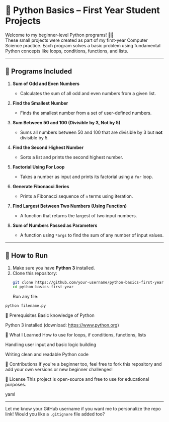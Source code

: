 # 🐍 Python Basics – First Year Student Projects

Welcome to my beginner-level Python programs! 👨‍💻  
These small projects were created as part of my first-year Computer Science practice. Each program solves a basic problem using fundamental Python concepts like loops, conditions, functions, and lists.

---

## 📁 Programs Included

1. **Sum of Odd and Even Numbers**
   - Calculates the sum of all odd and even numbers from a given list.

2. **Find the Smallest Number**
   - Finds the smallest number from a set of user-defined numbers.

3. **Sum Between 50 and 100 (Divisible by 3, Not by 5)**
   - Sums all numbers between 50 and 100 that are divisible by 3 but **not** divisible by 5.

4. **Find the Second Highest Number**
   - Sorts a list and prints the second highest number.

5. **Factorial Using For Loop**
   - Takes a number as input and prints its factorial using a `for` loop.

6. **Generate Fibonacci Series**
   - Prints a Fibonacci sequence of `n` terms using iteration.

7. **Find Largest Between Two Numbers (Using Function)**
   - A function that returns the largest of two input numbers.

8. **Sum of Numbers Passed as Parameters**
   - A function using `*args` to find the sum of any number of input values.

---

## 🚀 How to Run

1. Make sure you have **Python 3** installed.
2. Clone this repository:
   ```bash
   git clone https://github.com/your-username/python-basics-first-year.git
   cd python-basics-first-year
   ```
   Run any file:
  ```bash
python filename.py
```
📌 Prerequisites
Basic knowledge of Python

Python 3 installed (download: https://www.python.org)

🧠 What I Learned
How to use for loops, if conditions, functions, lists

Handling user input and basic logic building

Writing clean and readable Python code

🙌 Contributions
If you're a beginner too, feel free to fork this repository and add your own versions or new beginner challenges!

📄 License
This project is open-source and free to use for educational purposes.

yaml

---

Let me know your GitHub username if you want me to personalize the repo link! Would you like a `.gitignore` file added too?


